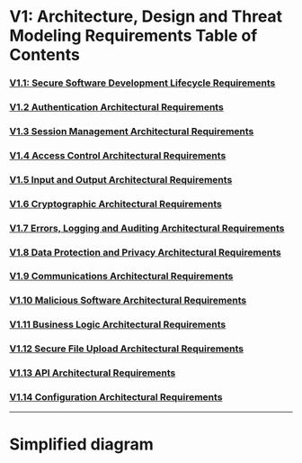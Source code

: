

# V1: Architecture, Design and Threat Modeling Requirements Table of Contents

### [V1.1: Secure Software Development Lifecycle Requirements](v1.1%20SSDLC.md)
### [V1.2 Authentication Architectural Requirements](v1.2%20AUTH.md)
### [V1.3 Session Management Architectural Requirements](v1.3%20SESSION.md)
### [V1.4 Access Control Architectural Requirements](v1.4%20ACL.md)
### [V1.5 Input and Output Architectural Requirements](v1.5%20Input_Output_RequirementsL.md)
### [V1.6 Cryptographic Architectural Requirements](v1.6%20Cryptographic.md)
### [V1.7 Errors, Logging and Auditing Architectural Requirements](v1.7%20Errors_logging_Auditing.md)
### [V1.8 Data Protection and Privacy Architectural Requirements](v1.8%20Data_Protection.md)
### [V1.9 Communications Architectural Requirements](1.9%20Communications.md)
### [V1.10 Malicious Software Architectural Requirements](1.10%20Malicious_Software.md)
### [V1.11 Business Logic Architectural Requirements](1.11%20Business_Logic.md)
### [V1.12 Secure File Upload Architectural Requirements](1.12%20Secure_File_Upload.md)
### [V1.13 API Architectural Requirements](1.13%20APIs.md)
### [V1.14 Configuration Architectural Requirements](1.14%20Configuration.md)

---
# Simplified diagram
